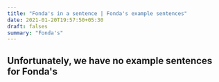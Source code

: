 ```yaml
---
title: "Fonda's in a sentence | Fonda's example sentences"
date: 2021-01-20T19:57:50+05:30
draft: falses
summary: "Fonda's"
---
```

## Unfortunately, we have no example sentences for Fonda's                 
